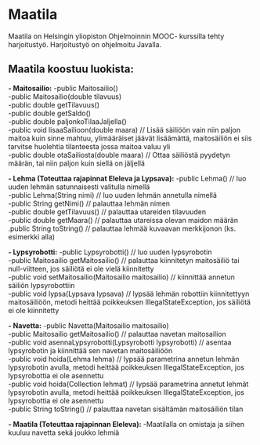 # Maatila
Maatila on Helsingin yliopiston Ohjelmoinnin MOOC- kurssilla tehty harjoitustyö.
Harjoitustyö on ohjelmoitu Javalla.

## Maatila koostuu luokista:

**- Maitosailio:**
-public Maitosailio()  
-public Maitosailio(double tilavuus)  
-public double getTilavuus()  
-public double getSaldo()  
-public double paljonkoTilaaJaljella()  
-public void lisaaSailioon(double maara) // Lisää säiliöön vain niin paljon maitoa kuin sinne mahtuu, ylimääräiset jäävät   	lisäämättä, maitosäiliön ei siis tarvitse huolehtia tilanteesta jossa maitoa valuu yli  
-public double otaSailiosta(double maara) // Ottaa säiliöstä pyydetyn määrän, tai niin paljon kuin siellä on jäljellä  

**- Lehma (Toteuttaa rajapinnat Eleleva ja Lypsava):**
-public Lehma() // luo uuden lehmän satunnaisesti valitulla nimellä  
-public Lehma(String nimi) // luo uuden lehmän annetulla nimellä  
-public String getNimi() // palauttaa lehmän nimen  
-public double getTilavuus() // palauttaa utareiden tilavuuden  
-public double getMaara() // palauttaa utareissa olevan maidon määrän  
.public String toString() // palauttaa lehmää kuvaavan merkkijonon (ks. esimerkki alla)  

**- Lypsyrobotti:**
-public Lypsyrobotti() // luo uuden lypsyrobotin  
-public Maitosailio getMaitosailio() // palauttaa kiinnitetyn maitosäiliö tai null-viitteen, jos säiliötä ei ole vielä   kiinnitetty  
-public void setMaitosailio(Maitosailio maitosailio) // kiinnittää annetun säiliön lypsyrobottiin  
-public void lypsa(Lypsava lypsava) // lypsää lehmän robottiin kiinnitettyyn maitosäiliöön, metodi heittää poikkeuksen   IllegalStateException, jos säiliötä ei ole kiinnitetty  

**- Navetta:**
-public Navetta(Maitosailio maitosailio)  
-public Maitosailio getMaitosailio() // palauttaa navetan maitosailion  
-public void asennaLypsyrobotti(Lypsyrobotti lypsyrobotti) // asentaa lypsyrobotin ja kiinnittää sen navetan maitosäiliöön  
-public void hoida(Lehma lehma) // lypsää parametrina annetun lehmän lypsyrobotin avulla, metodi heittää poikkeuksen   IllegalStateException, jos lypsyrobottia ei ole asennettu  
-public void hoida(Collection<Lehma> lehmat) // lypsää parametrina annetut lehmät lypsyrobotin avulla, metodi heittää   poikkeuksen IllegalStateException, jos lypsyrobottia ei ole asennettu  
 -public String toString() // palauttaa navetan sisältämän maitosäiliön tilan  

**- Maatila (Toteuttaa rajapinnan Eleleva):**
-Maatilalla on omistaja ja siihen kuuluu navetta sekä joukko lehmiä
